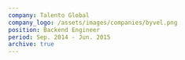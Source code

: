 ```yaml
---
company: Talento Global
company_logo: /assets/images/companies/byvel.png
position: Backend Engineer
period: Sep. 2014 - Jun. 2015
archive: true
---
```

